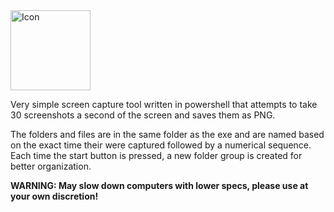 <img width="128" height="128" alt="Icon" src="https://github.com/user-attachments/assets/7e224100-c180-496d-8895-24073c2fe47d" />

Very simple screen capture tool written in powershell that attempts to take 30 screenshots a second of the screen and saves them as PNG. 

The folders and files are in the same folder as the exe and are named based on the exact time their were captured followed by a numerical sequence. Each time the start button is pressed, a new folder group is created for better organization.

**WARNING: May slow down computers with lower specs, please use at your own discretion!**

